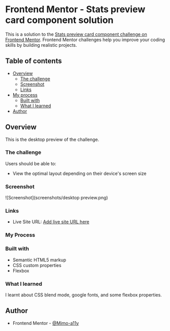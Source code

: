 # Frontend Mentor - Stats preview card component solution

This is a solution to the [Stats preview card component challenge on Frontend Mentor](https://www.frontendmentor.io/challenges/stats-preview-card-component-8JqbgoU62). Frontend Mentor challenges help you improve your coding skills by building realistic projects. 

## Table of contents

- [Overview](#overview)
  - [The challenge](#the-challenge)
  - [Screenshot](#screenshot)
  - [Links](#links)
- [My process](#my-process)
  - [Built with](#built-with)
  - [What I learned](#what-i-learned)
- [Author](#author)

## Overview
This is the desktop preview of the challenge.

### The challenge

Users should be able to:

- View the optimal layout depending on their device's screen size

### Screenshot

![Screenshot](screenshots/desktop preview.png)

### Links
- Live Site URL: [Add live site URL here](https://your-live-site-url.com)

### My Process

### Built with

- Semantic HTML5 markup
- CSS custom properties
- Flexbox

### What I learned
I learnt about CSS blend mode, google fonts, and some flexbox properties.

## Author
- Frontend Mentor - [@Mimo-a11y](https://www.frontendmentor.io/profile/Mimo-a11y)

